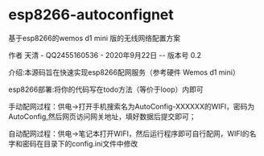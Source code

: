 # esp8266-autoconfignet
基于esp8266的wemos d1 mini 版的无线网络配置方案

作者 天清 - QQ2455160536 - 2020年9月22日  --  版本号 0.2

介绍:本源码旨在快速实现esp8266配网服务（参考硬件 Wemos d1 mini）

esp8266部署:将你的代码写在todo方法（等价于loop）内即可

手动配网过程：供电->打开手机搜索名为AutoConfig-XXXXXX的WIFI，密码为AutoConfig,然后网页访问网关地址，填好数据后提交即可；

自动配网过程：供电->笔记本打开WIFI，然后运行程序即可自行配网，WIFI的名字和密码在目录下的config.ini文件中修改
